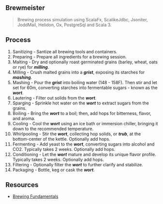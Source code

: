 Brewmeister
-----------
>Brewing process simulation using ScalaFx, ScalikeJdbc, Jsoniter, JoddMail, Helidon, Ox, PostgreSql and Scala 3.

Process
-------
1. Sanitizing - Santize all brewing tools and containers.
2. Preparing - Prepare all ingredients for a brewing session.
3. Malting - Dry and optionally roast germinated grains (barley, wheat, oats or rye) for ***milling***.
4. Milling - Crush malted grains into a ***grist***, exposing its starches for ***mashing***.
5. Mashing - Pour the ***grist*** into boiling water (148 - 158F). Then stir and let set for 60m, converting starches into fermentable sugars - known as the ***wort***.
6. Lautering - Filter out solids from the ***wort***.
7. Sparging - Sprinkle hot water on the ***wort*** to extract sugars from the grains.
8. Boiling - Bring the ***wort*** to a boil; then, add hops for bitterness, flavor, and aroma.
9. Cooling - Cool the ***wort*** using an ice bath or immersion chiller, bringing it down to the recommended temperature.
10. Whirlpooling - Stir the ***wort***, collecting hop solids, or ***trub***, at the bottom-center of the kettle. Optionally add hops.
11. Fermenting - Add yeast to the ***wort***, converting sugars into alcohol and CO2. Typically takes 2 weeks. Optionally add hops.
12. Conditioning - Let the ***wort*** mature and develop its unique flavor profile. Typically takes 2 weeks. Optionally add hops.
13. Filtering - Optionally filter the ***wort*** to further clarify and stabilize.
14. Packaging - Bottle, keg or cask the ***wort***.

Resources
---------
* [Brewing Fundamentals](https://beerconnoisseur.com/articles/beer-101-fundamental-steps-brewing)
